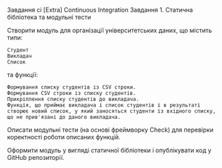 Завдання ci
[Extra] Continuous Integration
Завдання 1. Статична бібліотека та модульні тести

Створити модуль для організації університетських даних, що містить типи:

    Студент
    Викладач
    Список

та функції:

    Формування списку студентів із CSV строки.
    Формування CSV строки із списку студентів.
    Прикріплення списку студентів до викладача.
    Функція, що приймає викладача і список студентів і в результаті створює новий список, у який заносяться студенти із вхідного списку, що не прив'язані до даного викладача.

Описати модульні тести (на основі фреймворку Check) для перевірки коректності роботи описаних функцій.

Оформити модуль у вигляді статичної бібліотеки і опублікувати код у GitHub репозиторії.